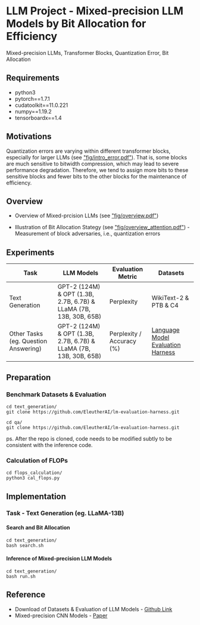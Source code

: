 # LLM Project - Mixed-precision LLM Models by Bit Allocation for Efficiency
Mixed-precision LLMs, Transformer Blocks, Quantization Error, Bit Allocation

## Requirements

* python3
* pytorch==1.7.1
* cudatoolkit==11.0.221 
* numpy==1.19.2
* tensorboardx==1.4

## Motivations
Quantization errors are varying within different transformer blocks, especially for larger LLMs (see ["fig/intro_error.pdf"]("fig/intro_error.pdf")). That is, some blocks are much sensitive to bitwidth compression, which may lead to severe performance degradation. Therefore, we tend to assign more bits to these sensitive blocks and fewer bits to the other blocks for the maintenance of efficiency.



## Overview

* Overview of Mixed-prcision LLMs (see ["fig/overview.pdf"]("fig/overview.pdf"))

* Illustration of Bit Allocation Stategy (see ["fig/overview_attention.pdf"]("fig/overview_attention.pdf")) - Measurement of block adversaries, i.e., quantization errors 


## Experiments

Task                | LLM Models               | Evaluation Metric   | Datasets  
---                  |---                  |---                                    |---                    
Text Generation |GPT-2 (124M) & OPT (1.3B, 2.7B, 6.7B) & LLaMA (7B, 13B, 30B, 65B)           | Perplexity                                    | WikiText-2 & PTB & C4           
Other Tasks (eg. Question Answering)  |GPT-2 (124M) & OPT (1.3B, 2.7B, 6.7B) & LLaMA (7B, 13B, 30B, 65B)           | Perplexity / Accuracy (%)                                   | [Language Model Evaluation Harness](https://github.com/EleutherAI/lm-evaluation-harness)

## Preparation

### Benchmark Datasets & Evaluation

```shell
cd text_generation/
git clone https://github.com/EleutherAI/lm-evaluation-harness.git
```

```shell
cd qa/
git clone https://github.com/EleutherAI/lm-evaluation-harness.git
```

ps. After the repo is cloned, code needs to be modified subtly to be consistent with the inference code.

### Calculation of FLOPs

```shell
cd flops_calculation/
python3 cal_flops.py
```

## Implementation

### Task - Text Generation (eg. LLaMA-13B)

#### Search and Bit Allocation

```shell
cd text_generation/
bash search.sh
```

#### Inference of Mixed-precision LLM Models

```shell
cd text_generation/
bash run.sh
```

## Reference

* Download of Datasets & Evaluation of LLM Models - [Github Link](https://github.com/EleutherAI/lm-evaluation-harness)
* Mixed-precision CNN Models - [Paper](https://openaccess.thecvf.com/content_CVPR_2020/papers/Cai_ZeroQ_A_Novel_Zero_Shot_Quantization_Framework_CVPR_2020_paper.pdf)
